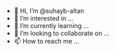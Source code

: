 - 👋 Hi, I’m @suhayb-altan
- 👀 I’m interested in ...
- 🌱 I’m currently learning ...
- 💞️ I’m looking to collaborate on ...
- 📫 How to reach me ...

<!---
suhayb-altan/suhayb-altan is a ✨ special ✨ repository because its `README.md` (this file) appears on your GitHub profile.
You can click the Preview link to take a look at your changes.
--->
